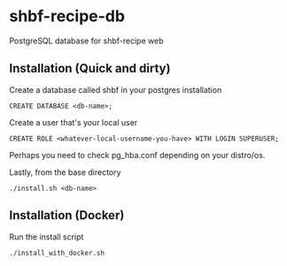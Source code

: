 # shbf-recipe-db
PostgreSQL database for shbf-recipe web

## Installation (Quick and dirty)
Create a database called shbf in your postgres installation

    CREATE DATABASE <db-name>;

Create a user that's your local user

    CREATE ROLE <whatever-local-username-you-have> WITH LOGIN SUPERUSER;

Perhaps you need to check pg_hba.conf depending on your distro/os.

Lastly, from the base directory

    ./install.sh <db-name>

## Installation (Docker)

Run the install script

    ./install_with_docker.sh
